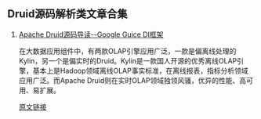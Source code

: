 ## Druid源码解析类文章合集

1. [Apache Druid源码导读--Google Guice DI框架](https://blog.csdn.net/yueguanghaidao/article/details/102531570)
    
    在大数据应用组件中，有两款OLAP引擎应用广泛，一款是偏离线处理的Kylin，另一个是偏实时的Druid。Kylin是一款国人开源的优秀离线OLAP引擎，基本上是Hadoop领域离线OLAP事实标准，在离线报表，指标分析领域应用广泛。而Apache Druid则在实时OLAP领域独领风骚，优异的性能、高可用、易扩展。

    [原文链接]((https://blog.csdn.net/yueguanghaidao/article/details/102531570))
